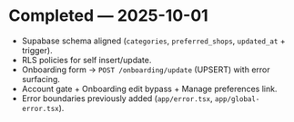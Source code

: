 # Completed — 2025-10-01

- Supabase schema aligned (`categories`, `preferred_shops`, `updated_at` + trigger).
- RLS policies for self insert/update.
- Onboarding form → `POST /onboarding/update` (UPSERT) with error surfacing.
- Account gate + Onboarding edit bypass + Manage preferences link.
- Error boundaries previously added (`app/error.tsx`, `app/global-error.tsx`).

